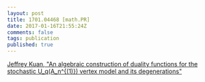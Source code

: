 ```yaml
---
layout: post
title: 1701.04468 [math.PR]
date: 2017-01-16T21:55:24Z
comments: false
tags: publication
published: true
---
```


[Jeffrey Kuan, "An algebraic construction of duality functions for the stochastic  U_q(A_n^{(1)}) vertex model and its degenerations"](http://arxiv.org/abs/1701.04468v2)
